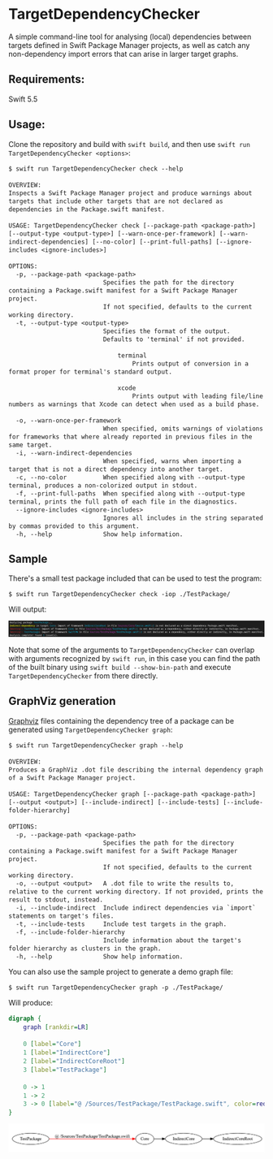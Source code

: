 # TargetDependencyChecker

A simple command-line tool for analysing (local) dependencies between targets defined in Swift Package Manager projects, as well as catch any non-dependency import errors that can arise in larger target graphs.

Requirements:
----

Swift 5.5

Usage:
----

Clone the repository and build with `swift build`, and then use `swift run TargetDependencyChecker <options>`:

```shell
$ swift run TargetDependencyChecker check --help

OVERVIEW: 
Inspects a Swift Package Manager project and produce warnings about targets that include other targets that are not declared as dependencies in the Package.swift manifest.

USAGE: TargetDependencyChecker check [--package-path <package-path>] [--output-type <output-type>] [--warn-once-per-framework] [--warn-indirect-dependencies] [--no-color] [--print-full-paths] [--ignore-includes <ignore-includes>]

OPTIONS:
  -p, --package-path <package-path>
                          Specifies the path for the directory containing a Package.swift manifest for a Swift Package Manager project.
                          If not specified, defaults to the current working directory.
  -t, --output-type <output-type>
                          Specifies the format of the output.
                          Defaults to 'terminal' if not provided.

                              terminal
                                  Prints output of conversion in a format proper for terminal's standard output.
                              
                              xcode
                                  Prints output with leading file/line numbers as warnings that Xcode can detect when used as a build phase.

  -o, --warn-once-per-framework
                          When specified, omits warnings of violations for frameworks that where already reported in previous files in the same target.
  -i, --warn-indirect-dependencies
                          When specified, warns when importing a target that is not a direct dependency into another target.
  -c, --no-color          When specified along with --output-type terminal, produces a non-colorized output in stdout.
  -f, --print-full-paths  When specified along with --output-type terminal, prints the full path of each file in the diagnostics.
  --ignore-includes <ignore-includes>
                          Ignores all includes in the string separated by commas provided to this argument.
  -h, --help              Show help information.
```

Sample
---

There's a small test package included that can be used to test the program:

```shell
$ swift run TargetDependencyChecker check -iop ./TestPackage/
```

Will output:

![](screenshot.png)

Note that some of the arguments to `TargetDependencyChecker` can overlap with arguments recognized by `swift run`, in this case you can find the path of the built binary using `swift build --show-bin-path` and execute `TargetDependencyChecker` from there directly.

## GraphViz generation

[Graphviz](https://graphviz.org) files containing the dependency tree of a package can be generated using `TargetDependencyChecker graph`:

```shell
$ swift run TargetDependencyChecker graph --help

OVERVIEW: 
Produces a GraphViz .dot file describing the internal dependency graph of a Swift Package Manager project.

USAGE: TargetDependencyChecker graph [--package-path <package-path>] [--output <output>] [--include-indirect] [--include-tests] [--include-folder-hierarchy]

OPTIONS:
  -p, --package-path <package-path>
                          Specifies the path for the directory containing a Package.swift manifest for a Swift Package Manager project.
                          If not specified, defaults to the current working directory.
  -o, --output <output>   A .dot file to write the results to, relative to the current working directory. If not provided, prints the result to stdout, instead.
  -i, --include-indirect  Include indirect dependencies via `import` statements on target's files.
  -t, --include-tests     Include test targets in the graph.
  -f, --include-folder-hierarchy
                          Include information about the target's folder hierarchy as clusters in the graph.
  -h, --help              Show help information.
```

You can also use the sample project to generate a demo graph file:

```shell
$ swift run TargetDependencyChecker graph -p ./TestPackage/
```

Will produce:

```dot
digraph {
    graph [rankdir=LR]

    0 [label="Core"]
    1 [label="IndirectCore"]
    2 [label="IndirectCoreRoot"]
    3 [label="TestPackage"]

    0 -> 1
    1 -> 2
    3 -> 0 [label="@ /Sources/TestPackage/TestPackage.swift", color=red]
}
```

![](graph.png)
